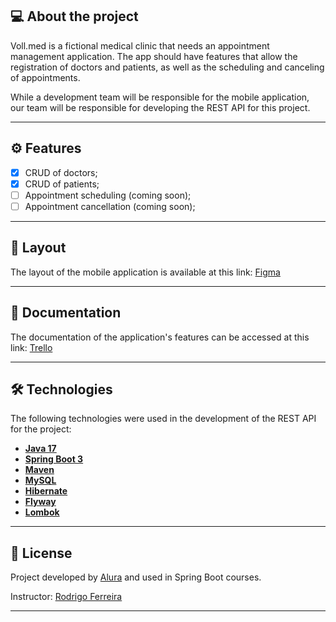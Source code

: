 ## 💻 About the project
Voll.med is a fictional medical clinic that needs an appointment management application. The app should have features that allow the registration of doctors and patients, as well as the scheduling and canceling of appointments.

While a development team will be responsible for the mobile application, our team will be responsible for developing the REST API for this project.

---

## ⚙️ Features
- [x] CRUD of doctors;
- [x] CRUD of patients;
- [ ] Appointment scheduling (coming soon);
- [ ] Appointment cancellation (coming soon);

---

## 🎨 Layout
The layout of the mobile application is available at this link: [Figma](https://www.figma.com/file/N4CgpJqsg7gjbKuDmra3EV/Voll.med)

---

## 📄 Documentation
The documentation of the application's features can be accessed at this link: [Trello](https://trello.com/b/O0lGCsKb/api-voll-med)

---

## 🛠 Technologies
The following technologies were used in the development of the REST API for the project:

- **[Java 17](https://www.oracle.com/java)**
- **[Spring Boot 3](https://spring.io/projects/spring-boot)**
- **[Maven](https://maven.apache.org)**
- **[MySQL](https://www.mysql.com)**
- **[Hibernate](https://hibernate.org)**
- **[Flyway](https://flywaydb.org)**
- **[Lombok](https://projectlombok.org)**

---

## 📝 License
Project developed by [Alura](https://www.alura.com.br/) and used in Spring Boot courses.

Instructor: [Rodrigo Ferreira](https://cursos.alura.com.br/user/rodrigo-ferreira)


---